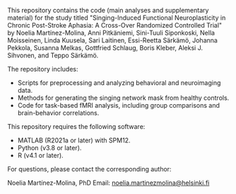 This repository contains the code (main analyses and supplementary material) for the study titled "Singing-Induced Functional Neuroplasticity in Chronic Post-Stroke Aphasia: A Cross-Over Randomized Controlled Trial" by Noelia Martínez-Molina, Anni Pitkäniemi, Sini-Tuuli Siponkoski, Nella Moisseinen, Linda Kuusela, Sari Laitinen, Essi-Reetta Särkämö, Johanna Pekkola, Susanna Melkas, Gottfried Schlaug, Boris Kleber, Aleksi J. Sihvonen, and Teppo Särkämö.

The repository includes:

* Scripts for preprocessing and analyzing behavioral and neuroimaging data.
* Methods for generating the singing network mask from healthy controls.
* Code for task-based fMRI analysis, including group comparisons and brain-behavior correlations.

This repository requires the following software:

* MATLAB (R2021a or later) with SPM12.
* Python (v3.8 or later).
* R (v4.1 or later).

For questions, please contact the corresponding author:

Noelia Martínez-Molina, PhD
Email: noelia.martinezmolina@helsinki.fi
